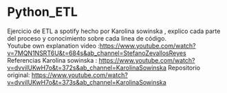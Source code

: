 # Python_ETL
Ejercicio de ETL a spotify hecho por Karolina sowinska , explico cada parte del proceso y conocimiento sobre cada linea de código. <br/>
Youtube own explanation video :https://www.youtube.com/watch?v=7MQN1NSRT6U&t=684s&ab_channel=StefanoZevallosReyes <br/>
Referencias Karolina sowinska : https://www.youtube.com/watch?v=dvviIUKwH7o&t=372s&ab_channel=KarolinaSowinska
Repositorio original: https://www.youtube.com/watch?v=dvviIUKwH7o&t=373s&ab_channel=KarolinaSowinska
